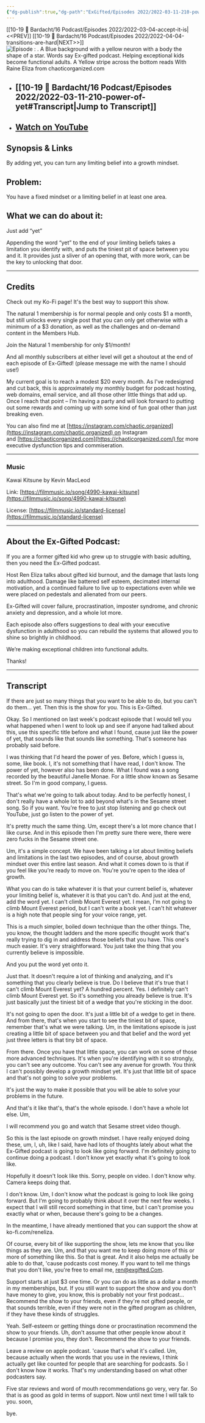 ```yaml
---
{"dg-publish":true,"dg-path":"ExGifted/Episodes 2022/2022-03-11-210-power-of-yet.md","permalink":"/ex-gifted/episodes-2022/2022-03-11-210-power-of-yet/","title":"Power of Yet","tags":["growth"],"noteIcon":"","created":"","updated":"2023-08-21T09:29:43.000-04:00"}
---
```


[[10-19 💢 Bardacht/16 Podcast/Episodes 2022/2022-03-04-accept-it-is\|<<PREV]]                          [[10-19 💢 Bardacht/16 Podcast/Episodes 2022/2022-04-04-transitions-are-hard\|NEXT>>]]
![Episode : . A Blue background with a yellow neuron with a body the shape of a star. Words say Ex-gifted podcast. Helping exceptional kids become functional adults. A Yellow stripe across the bottom reads With Raine Eliza from chaoticorganized.com](https://i.imgur.com/9DEFNUZ.png)
- ## [[10-19 💢 Bardacht/16 Podcast/Episodes 2022/2022-03-11-210-power-of-yet#Transcript\|Jump to Transcript]]
- ## [Watch on YouTube](https://youtu.be/HgsM5f-6mBA)

## Synopsis & Links

By adding yet, you can turn any limiting belief into a growth mindset.

## Problem: 

You have a fixed mindset or a limiting belief in at least one area.

## What we can do about it: 

Just add “yet”

Appending the word “yet” to the end of your limiting beliefs takes a limitation you identify with, and puts the tiniest pit of space between you and it. It provides just a sliver of an opening that, with more work, can be the key to unlocking that door.

---

## Credits

Check out my Ko-Fi page! It's the best way to support this show.

The natural 1 membership is for normal people and only costs $1 a month, but still unlocks every single post that you can only get otherwise with a minimum of a $3 donation, as well as the challenges and on-demand content in the Members Hub.

Join the Natural 1 membership for only $1/month!

And all monthly subscribers at either level will get a shoutout at the end of each episode of Ex-Gifted! (please message me with the name I should use!)

My current goal is to reach a modest $20 every month. As I've redesigned and cut back, this is approximately my monthly budget for podcast hosting, web domains, email service, and all those other little things that add up. Once I reach that point – I’m having a party and will look forward to putting out some rewards and coming up with some kind of fun goal other than just breaking even.

You can also find me at [https://instagram.com/chaotic.organized](https://instagram.com/chaotic.organized) on Instagram and [https://chaoticorganized.com](https://chaoticorganized.com/) for more executive dysfunction tips and commiseration.

---

### Music

Kawai Kitsune by Kevin MacLeod

Link: [https://filmmusic.io/song/4990-kawai-kitsune](https://filmmusic.io/song/4990-kawai-kitsune)

License: [https://filmmusic.io/standard-license](https://filmmusic.io/standard-license)

---

## About the Ex-Gifted Podcast:

If you are a former gifted kid who grew up to struggle with basic adulting, then you need the Ex-Gifted podcast.

Host Ren Eliza talks about gifted kid burnout, and the damage that lasts long into adulthood. Damage like battered self esteem, decimated internal motivation, and a continued failure to live up to expectations even while we were placed on pedestals and alienated from our peers.

Ex-Gifted will cover failure, procrastination, imposter syndrome, and chronic anxiety and depression, and a whole lot more.

Each episode also offers suggestions to deal with your executive dysfunction in adulthood so you can rebuild the systems that allowed you to shine so brightly in childhood.

We’re making exceptional children into functional adults.

Thanks!

---

## Transcript

If there are just so many things that you want to be able to do, but you can't do them... yet. Then this is the show for you. This is Ex-Gifted.

Okay. So I mentioned on last week's podcast episode that I would tell you what happened when I went to look up and see if anyone had talked about this, use this specific title before and what I found, cause just like the power of yet, that sounds like that sounds like something. That's someone has probably said before.

I was thinking that I'd heard the power of yes. Before, which I guess is, some, like book. I, it's not something that I have read, I don't know. The power of yet, however also has been done. What I found was a song recorded by the beautiful Janelle Monae. For a little show known as Sesame street. So I'm in good company, I guess.

That's what we're going to talk about today. And to be perfectly honest, I don't really have a whole lot to add beyond what's in the Sesame street song. So if you want. You're free to just stop listening and go check out YouTube, just go listen to the power of yet.

It's pretty much the same thing. Um, except there's a lot more chance that I like curse. And in this episode then I'm pretty sure there were, there were zero fucks in the Sesame street one. 

Um, it's a simple concept. We have been talking a lot about limiting beliefs and limitations in the last two episodes, and of course, about growth mindset over this entire last season. And what it comes down to is that if you feel like you're ready to move on. You're you're open to the idea of growth.

What you can do is take whatever it is that your current belief is, whatever your limiting belief is, whatever it is that you can't do. And just at the end, add the word yet. I can't climb Mount Everest yet. I mean, I'm not going to climb Mount Everest period, but I can't write a book yet. I can't hit whatever is a high note that people sing for your voice range, yet.

This is a much simpler, boiled down technique than the other things. The, you know, the thought ladders and the more specific thought work that's really trying to dig in and address those beliefs that you have. This one's much easier. It's very straightforward. You just take the thing that you currently believe is impossible.

And you put the word yet onto it.

Just that. It doesn't require a lot of thinking and analyzing, and it's something that you clearly believe is true. Do I believe that it's true that I can't climb Mount Everest yet? A hundred percent. Yes. I definitely can't climb Mount Everest yet. So it's something you already believe is true. It's just basically just the tiniest bit of a wedge that you're sticking in the door.

It's not going to open the door. It's just a little bit of a wedge to get in there. And from there, that's when you start to see the tiniest bit of space, remember that's what we were talking. Um, in the limitations episode is just creating a little bit of space between you and that belief and the word yet just three letters is that tiny bit of space.

From there. Once you have that little space, you can work on some of those more advanced techniques. It's when you're identifying with it so strongly, you can't see any outcome. You can't see any avenue for growth. You think I can't possibly develop a growth mindset yet. It's just that little bit of space and that's not going to solve your problems.

It's just the way to make it possible that you will be able to solve your problems in the future.

And that's it like that's, that's the whole episode. I don't have a whole lot else. Um,

I will recommend you go and watch that Sesame street video though.

So this is the last episode on growth mindset. I have really enjoyed doing these, um, I, uh, like I said, have had lots of thoughts lately about what the Ex-Gifted podcast is going to look like going forward. I'm definitely going to continue doing a podcast. I don't know yet exactly what it's going to look like.

Hopefully it doesn't look like this. Sorry, people on video. I don't know why. Camera keeps doing that.

I don't know. Um, I don't know what the podcast is going to look like going forward. But I'm going to probably think about it over the next few weeks. I expect that I will still record something in that time, but I can't promise you exactly what or when, because there's going to be a changes. 

In the meantime, I have already mentioned that you can support the show at ko-fi.com/reneliza. 

Of course, every bit of like supporting the show, lets me know that you like things as they are. Um, and that you want me to keep doing more of this or more of something like this. So that is great. And it also helps me actually be able to do that, 'cause podcasts cost money. If you want to tell me things that you don't like, you're free to email me, ren@exgifted.Com. 

Support starts at just $3 one time. Or you can do as little as a dollar a month in my memberships, but. If you still want to support the show and you don't have money to give, you know, this is probably not your first podcast... Recommend the show to your friends, even if they're not gifted people, or that sounds terrible, even if they were not in the gifted program as children, if they have these kinds of struggles.

Yeah. Self-esteem or getting things done or procrastination recommend the show to your friends. Uh, don't assume that other people know about it because I promise you, they don't. Recommend the show to your friends. 

Leave a review on apple podcast. 'cause that's what it's called. Um, because actually when the words that you use in the reviews, I think actually get like counted for people that are searching for podcasts. So I don't know how it works. That's my understanding based on what other podcasters say.

Five star reviews and word of mouth recommendations go very, very far. So that is as good as gold in terms of support. Now until next time I will talk to you. soon,

bye.

